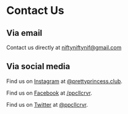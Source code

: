 # Contact Us

## Via email

Contact us directly at [niftyniftynif@gmail.com](mailto:niftyniftynif@gmail.com)

## Via social media

Find us on [Instagram](https://www.instagram.com/prettyprincess.club/) at [@prettyprincess.club](https://www.instagram.com/prettyprincess.club/).

Find us on [Facebook](https://www.facebook.com/ppcllcrvr/) at [/ppcllcrvr](https://www.facebook.com/ppcllcrvr/).

Find us on [Twitter](https://twitter.com/ppcllcrvr) at [@ppcllcrvr](https://twitter.com/ppcllcrvr).
